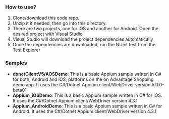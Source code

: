 ### How to use?
1. Clone/download this code repo.
1. Unzip it if needed, then go into this directory.
1. There are two projects, one for iOS and another for Android. Open the desired project with Visual Studio
1. Visual Studio will download the project dependencies automatically
1. Once the dependencies are downloaded, run the NUnit test from the Test Explorer

### Samples
- **donetClientV5/AOSDemo**: This is a basic Appium sample written in C# for both, Android and iOS, platforms on the on Advantage Shopping demo app. It uses the C#/Dotnet Appium client/WebDriver version 5.0.0-beta01
- **Appium_iOSDemo**: This is a basic Appium sample written in C# for iOS. It uses the C#/Dotnet Appium client/WebDriver version 4.3.1
- **Appium_AndroidDemo**: This is a basic Appium sample written in C# for Android. It uses the C#/Dotnet Appium client/WebDriver version 4.3.1

